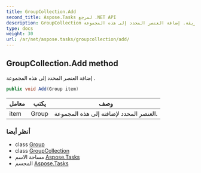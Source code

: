 ```yaml
---
title: GroupCollection.Add
second_title: Aspose.Tasks لمرجع .NET API
description: GroupCollection طريقة. إضافة العنصر المحدد إلى هذه المجموعة .
type: docs
weight: 30
url: /ar/net/aspose.tasks/groupcollection/add/
---
```

## GroupCollection.Add method

إضافة العنصر المحدد إلى هذه المجموعة .

```csharp
public void Add(Group item)
```

| معامل | يكتب | وصف |
| --- | --- | --- |
| item | Group | العنصر المحدد لإضافته إلى هذه المجموعة. |

### أنظر أيضا

* class [Group](../../group/)
* class [GroupCollection](../)
* مساحة الاسم [Aspose.Tasks](../../groupcollection/)
* المجسم [Aspose.Tasks](../../../)


